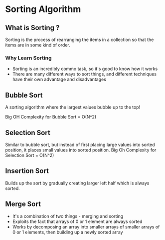 # Sorting Algorithm

## What is Sorting ?

Sorting is the process of rearranging the items in a collection so that the items are in some kind of order.

### Why Learn Sorting

- Sorting is an incredibly commo task, so it's good to know how it works
- There are many different ways to sort things, and different techniques have their own advantage and disadvantages

## Bubble Sort

A sorting algorithm where the largest values bubble up to the top!

Big OH Complexity for Bubble Sort = O(N^2)

## Selection Sort

Similar to bubble sort, but instead of first placing large values into sorted position, it places small values into sorted position.
Big Oh Complexity for Selection Sort = O(N^2)

## Insertion Sort

Builds up the sort by gradually creating larger left half which is always sorted.

## Merge Sort

- It's a combination of two things - merging and sorting
- Exploits the fact that arrays of 0 or 1 element are always sorted
- Works by decomposing an array into smaller arrays of smaller arrays of 0 or 1 elements, then building up a newly sorted array
